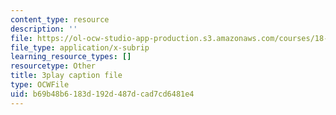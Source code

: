 ```yaml
---
content_type: resource
description: ''
file: https://ol-ocw-studio-app-production.s3.amazonaws.com/courses/18-06sc-linear-algebra-fall-2011/b69b48b6183d192d487dcad7cd6481e4_VqP2tREMvt0.srt
file_type: application/x-subrip
learning_resource_types: []
resourcetype: Other
title: 3play caption file
type: OCWFile
uid: b69b48b6-183d-192d-487d-cad7cd6481e4
---
```

